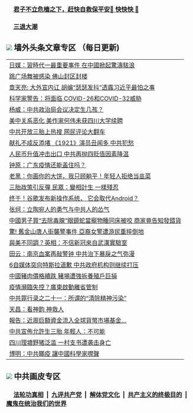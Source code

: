 
 ### &nbsp;&nbsp;&nbsp;&nbsp; [君子不立危樯之下，赶快自救保平安🍎 快快快 📩](https://github.com/pwgy/td/blob/master/README.md)

 ### &nbsp;&nbsp;&nbsp;&nbsp; [三退大潮](https://ww3.xkide.work/?key=zuuelqyfglsfjmgm&pin=65881581&ag=ogQuit&from=pw2) 

## <img src="https://img.icons8.com/cute-clipart/2x/circled-right.png"> 墙外头条文章专区 （每日更新)

<Table>
<tr><td colspan="2" align="left"><a href="https://www.cheuw.work/?name=c1436436&key=xjlmmnuoyljaexbs&from=pw2">日媒：習時代一最重要事件 在中國掀起驚濤駭浪
</a></td></tr>
<tr><td colspan="2" align="left"><a href="https://www.cheuw.work/?name=c1436510&key=xjlmmnuoyljaexbs&from=pw2">跳广场舞被感染 佛山封区封楼</a></td></tr>
<tr><td colspan="2" align="left"><a href="https://www.cheuw.work/?name=c1436488&key=xjlmmnuoyljaexbs&from=pw2">章天亮: 大外宣内讧 胡编“瑟瑟发抖”透露习近平最怕之事</a></td></tr>
<tr><td colspan="2" align="left"><a href="https://www.cheuw.work/?name=c1436475&key=xjlmmnuoyljaexbs&from=pw2">科学家警告：将面临 COVID-26和COVID-32威胁</a></td></tr>
<tr><td colspan="2" align="left"><a href="https://www.cheuw.work/?name=c1436492&key=xjlmmnuoyljaexbs&from=pw2">杨威：中共政治局会议决定生几孩？</a></td></tr>
<tr><td colspan="2" align="left"><a href="https://www.cheuw.work/?name=c1436511&key=xjlmmnuoyljaexbs&from=pw2">美中关系恶化 美作家何伟未获四川大学续聘</a></td></tr>
<tr><td colspan="2" align="left"><a href="https://www.cheuw.work/?name=c1436487&key=xjlmmnuoyljaexbs&from=pw2">中共开放三胎上热搜 网民评论大翻车</a></td></tr>
<tr><td colspan="2" align="left"><a href="https://www.cheuw.work/?name=c1436523&key=xjlmmnuoyljaexbs&from=pw2">献礼不成反添堵 《1921》演员丑闻多 中共犯愁</a></td></tr>
<tr><td colspan="2" align="left"><a href="https://www.cheuw.work/?name=c1436532&key=xjlmmnuoyljaexbs&from=pw2">人民币升值冲击出口 中共再抛四贬值因素降温</a></td></tr>
<tr><td colspan="2" align="left"><a href="https://www.cheuw.work/?name=c1436533&key=xjlmmnuoyljaexbs&from=pw2">钟原：广东疫情还能盖住吗？</a></td></tr>
<tr><td colspan="2" align="left"><a href="https://www.cheuw.work/?name=c1436472&key=xjlmmnuoyljaexbs&from=pw2">老黑：你画你的大饼，我只顾躺平！年轻人拒绝当韭菜</a></td></tr>
<tr><td colspan="2" align="left"><a href="https://www.cheuw.work/?name=c1436423&key=xjlmmnuoyljaexbs&from=pw2">三胎政策引反彈 民眾：變相計生 一樣殘忍
</a></td></tr>
<tr><td colspan="2" align="left"><a href="https://www.cheuw.work/?name=c1436474&key=xjlmmnuoyljaexbs&from=pw2">终于！谷歌发布新操作系统， 它会取代Android？</a></td></tr>
<tr><td colspan="2" align="left"><a href="https://www.cheuw.work/?name=c1436491&key=xjlmmnuoyljaexbs&from=pw2">张炣：立陶宛人的勇气与中共人的怂气</a></td></tr>
<tr><td colspan="2" align="left"><a href="https://www.cheuw.work/?name=c1436449&key=xjlmmnuoyljaexbs&from=pw2">中國男子買“去除毒腺”眼鏡蛇當寵物睡同床被咬 商家竟告知發錯貨
</a></td></tr>
<tr><td colspan="2" align="left"><a href="https://www.cheuw.work/?name=c1436431&key=xjlmmnuoyljaexbs&from=pw2">驚! 舊金山唐人街襲警事件 亞裔女警遭游民重摔倒地
</a></td></tr>
<tr><td colspan="2" align="left"><a href="https://www.cheuw.work/?name=c1436432&key=xjlmmnuoyljaexbs&from=pw2">與美不同調？英相：不信新冠來自武漢實驗室
</a></td></tr>
<tr><td colspan="2" align="left"><a href="https://www.cheuw.work/?name=c1436494&key=xjlmmnuoyljaexbs&from=pw2">田云：南京血案再敲警钟 中共治下暴戾之气弥漫</a></td></tr>
<tr><td colspan="2" align="left"><a href="https://www.cheuw.work/?name=c1436468&key=xjlmmnuoyljaexbs&from=pw2">6自媒体突向特斯拉道歉 中共政府机构则继续打压</a></td></tr>
<tr><td colspan="2" align="left"><a href="https://www.cheuw.work/?name=c1436454&key=xjlmmnuoyljaexbs&from=pw2">中國豬肉價格續跌 豬場遭強拆養殖戶巨損
</a></td></tr>
<tr><td colspan="2" align="left"><a href="https://www.cheuw.work/?name=c1436388&key=xjlmmnuoyljaexbs&from=pw2">疫情瀕臨失控？廣東啟動離省管制
</a></td></tr>
<tr><td colspan="2" align="left"><a href="https://www.cheuw.work/?name=c1436493&key=xjlmmnuoyljaexbs&from=pw2">中共罪行录之二十一：所谓的“清除精神污染”</a></td></tr>
<tr><td colspan="2" align="left"><a href="https://www.cheuw.work/?name=c1436490&key=xjlmmnuoyljaexbs&from=pw2">天昌：看神韵 神救人</a></td></tr>
<tr><td colspan="2" align="left"><a href="https://www.cheuw.work/?name=c1436460&key=xjlmmnuoyljaexbs&from=pw2">報告：近周巨額資金流入全球貨幣市場基金…
</a></td></tr>
<tr><td colspan="2" align="left"><a href="https://www.cheuw.work/?name=c1436390&key=xjlmmnuoyljaexbs&from=pw2">中共宣佈允許生三胎 年輕人：不可能
</a></td></tr>
<tr><td colspan="2" align="left"><a href="https://www.cheuw.work/?name=c1436531&key=xjlmmnuoyljaexbs&from=pw2">四川理塘野猪泛滥 一村支书遭袭击身亡</a></td></tr>
<tr><td colspan="2" align="left"><a href="https://www.cheuw.work/?name=c1436447&key=xjlmmnuoyljaexbs&from=pw2">博明：中共瞞疫 讓中國科學家噤聲
</a></td></tr>
 </Table>

 ## <img src="https://img.icons8.com/cute-clipart/2x/circled-right.png"> 中共画皮专区
 ### &nbsp;&nbsp;&nbsp;&nbsp; [法轮功真相](https://github.com/begood0513/basic/blob/master/README.md) &nbsp;|&nbsp; [九评共产党](https://github.com/begood0513/9ping.md/blob/master/README.md) &nbsp;|&nbsp; [解体党文化](https://github.com/begood0513/jtdwh.md/blob/master/README.md)   &nbsp;|&nbsp; [共产主义的终极目的](https://github.com/begood0513/gczydzjmd.md/blob/master/README.md) &nbsp;|&nbsp; [魔鬼在统治我们的世界](https://github.com/begood0513/gczydzjmd.md/blob/master/README.md) 
